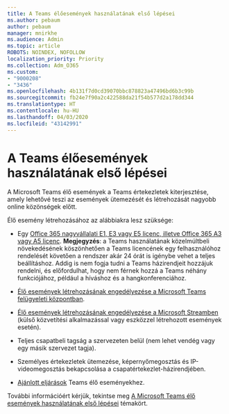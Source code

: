 ```yaml
---
title: A Teams élőesemények használatának első lépései
ms.author: pebaum
author: pebaum
manager: mnirkhe
ms.audience: Admin
ms.topic: article
ROBOTS: NOINDEX, NOFOLLOW
localization_priority: Priority
ms.collection: Adm_O365
ms.custom:
- "9000208"
- "3436"
ms.openlocfilehash: 4b131f7d0cd39070bbc878823a47496bd6b3c99b
ms.sourcegitcommit: fb24e7f90a2c422588da21f54b577d2a178dd344
ms.translationtype: HT
ms.contentlocale: hu-HU
ms.lasthandoff: 04/03/2020
ms.locfileid: "43142991"
---
```

# <a name="getting-started-with-teams-live-events"></a>A Teams élőesemények használatának első lépései

A Microsoft Teams élő események a Teams értekezletek kiterjesztése, amely lehetővé teszi az események ütemezését és létrehozását nagyobb online közönségek előtt.

Élő esemény létrehozásához az alábbiakra lesz szüksége:

- Egy [Office 365 nagyvállalati E1, E3 vagy E5 licenc, illetve Office 365 A3 vagy A5 licenc](https://docs.microsoft.com/microsoftteams/teams-live-events/set-up-for-teams-live-events#step-2-get-and-assign-licenses). **Megjegyzés**: a Teams használatának közelmúltbeli növekedésének köszönhetően a Teams licencének egy felhasználóhoz rendelését követően a rendszer akár 24 órát is igénybe vehet a teljes beállításhoz. Addig is nem fogja tudni a Teams házirendjeit hozzájuk rendelni, és előfordulhat, hogy nem férnek hozzá a Teams néhány funkciójához, például a híváshoz és a hangkonferenciához.

- [Élő események létrehozásának engedélyezése a Microsoft Teams felügyeleti központban](https://docs.microsoft.com/microsoftteams/teams-live-events/set-up-for-teams-live-events#create-or-edit-a-live-events-policy).

- [Élő események létrehozásának engedélyezése a Microsoft Streamben](https://docs.microsoft.com/microsoftteams/teams-live-events/what-are-teams-live-events) (külső közvetítési alkalmazással vagy eszközzel létrehozott események esetén).

- Teljes csapatbeli tagság a szervezeten belül (nem lehet vendég vagy egy másik szervezet tagja).

- Személyes értekezletek ütemezése, képernyőmegosztás és IP-videomegosztás bekapcsolása a csapatértekezlet-házirendjében.

- [Ajánlott eljárások](https://support.office.com/article/Best-practices-for-producing-a-Teams-live-event-e500370e-4dd1-4187-8b48-af10ef02cf42) Teams élő eseményekhez.

További információért kérjük, tekintse meg [A Microsoft Teams élő események használatának első lépései](https://support.office.com/article/get-started-with-microsoft-teams-live-events-d077fec2-a058-483e-9ab5-1494afda578a) témakört.
